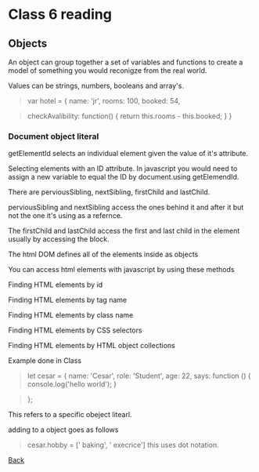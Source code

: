 # Class 6 reading

## Objects

An object can group together a set of variables and functions to create a model of something you would reconigze from the real world. <!-- Javascript & JQUERY Jon Duckett -->

Values can be strings, numbers, booleans and array's.

> var hotel = {
name: 'jr',
rooms: 100,
booked: 54,



> checkAvalibility: function() {
  return this.rooms - this.booked;
}
}

### Document object literal 

getElementId selects an individual element given the value of it's attribute. <!-- Javascript & JQUERY Jon Duckett -->

Selecting elements with an ID attribute. In javascript you would need to assign a new variable to equal the ID by document.using getElemendId.

There are perviousSibling, nextSibling, firstChild and lastChild.

perviousSibling and nextSibling access the ones behind it and after it but not the one it's using as a refernce.

The firstChild and lastChild access the first and last child in the element usually by accessing the block.

The html DOM defines all of the elements inside as objects 

You can access html elements with javascript by using these methods

Finding HTML elements by id

Finding HTML elements by tag name

Finding HTML elements by class name

Finding HTML elements by CSS selectors

Finding HTML elements by HTML object collections

Example done in Class

> let cesar = {
  name: 'Cesar',
  role: 'Student',
  age: 22,
  says: function () {
    console.log('hello world');
  }

> };


This refers to a specific obeject litearl.

adding to a object goes as follows
> cesar.hobby = [' baking', ' execrice']
> this uses dot notation.



 [Back](https://cesardeltoroc.github.io/reading-notes/)
